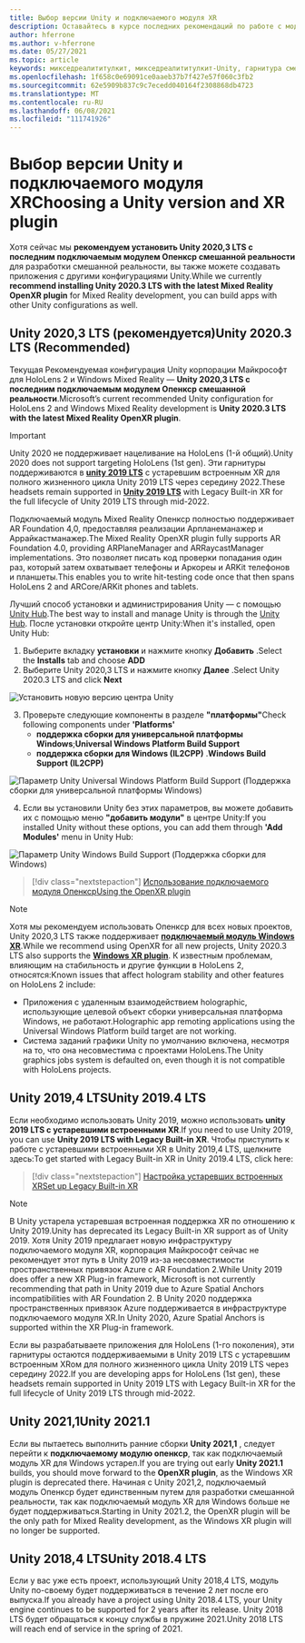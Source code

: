 ```yaml
---
title: Выбор версии Unity и подключаемого модуля XR
description: Оставайтесь в курсе последних рекомендаций по работе с модулями Unity и XR для разработки приложений HoloLens.
author: hferrone
ms.author: v-hferrone
ms.date: 05/27/2021
ms.topic: article
keywords: микседреалититулкит, микседреалититулкит-Unity, гарнитура смешанной реальности, гарнитура Windows Mixed Reality, гарнитура виртуальной реальности, Unity
ms.openlocfilehash: 1f658c0e69091ce0aaeb37b7f427e57f060c3fb2
ms.sourcegitcommit: 62e5909b837c9c7ecedd040164f2308868db4723
ms.translationtype: MT
ms.contentlocale: ru-RU
ms.lasthandoff: 06/08/2021
ms.locfileid: "111741926"
---
```

# <a name="choosing-a-unity-version-and-xr-plugin"></a><span data-ttu-id="ae8c7-104">Выбор версии Unity и подключаемого модуля XR</span><span class="sxs-lookup"><span data-stu-id="ae8c7-104">Choosing a Unity version and XR plugin</span></span>

<span data-ttu-id="ae8c7-105">Хотя сейчас мы **рекомендуем установить Unity 2020,3 LTS с последним подключаемым модулем Опенкср смешанной реальности** для разработки смешанной реальности, вы также можете создавать приложения с другими конфигурациями Unity.</span><span class="sxs-lookup"><span data-stu-id="ae8c7-105">While we currently **recommend installing Unity 2020.3 LTS with the latest Mixed Reality OpenXR plugin** for Mixed Reality development, you can build apps with other Unity configurations as well.</span></span>

## <a name="unity-20203-lts-recommended"></a><span data-ttu-id="ae8c7-106">Unity 2020,3 LTS (рекомендуется)</span><span class="sxs-lookup"><span data-stu-id="ae8c7-106">Unity 2020.3 LTS (Recommended)</span></span>

<span data-ttu-id="ae8c7-107">Текущая Рекомендуемая конфигурация Unity корпорации Майкрософт для HoloLens 2 и Windows Mixed Reality — **Unity 2020,3 LTS с последним подключаемым модулем Опенкср смешанной реальности**.</span><span class="sxs-lookup"><span data-stu-id="ae8c7-107">Microsoft’s current recommended Unity configuration for HoloLens 2 and Windows Mixed Reality development is **Unity 2020.3 LTS with the latest Mixed Reality OpenXR plugin**.</span></span>

> [!IMPORTANT]
> <span data-ttu-id="ae8c7-108">Unity 2020 не поддерживает нацеливание на HoloLens (1-й общий).</span><span class="sxs-lookup"><span data-stu-id="ae8c7-108">Unity 2020 does not support targeting HoloLens (1st gen).</span></span> <span data-ttu-id="ae8c7-109">Эти гарнитуры поддерживаются в **[unity 2019 LTS](#unity-20194-lts)** с устаревшим встроенным XR для полного жизненного цикла Unity 2019 LTS через середину 2022.</span><span class="sxs-lookup"><span data-stu-id="ae8c7-109">These headsets remain supported in **[Unity 2019 LTS](#unity-20194-lts)** with Legacy Built-in XR for the full lifecycle of Unity 2019 LTS through mid-2022.</span></span>

<span data-ttu-id="ae8c7-110">Подключаемый модуль Mixed Reality Опенкср полностью поддерживает AR Foundation 4,0, предоставляя реализации Арпланеманажер и Аррайкастманажер.</span><span class="sxs-lookup"><span data-stu-id="ae8c7-110">The Mixed Reality OpenXR plugin fully supports AR Foundation 4.0, providing ARPlaneManager and ARRaycastManager implementations.</span></span> <span data-ttu-id="ae8c7-111">Это позволяет писать код проверки попадания один раз, который затем охватывает телефоны и Аркореы и ARKit телефонов и планшеты.</span><span class="sxs-lookup"><span data-stu-id="ae8c7-111">This enables you to write hit-testing code once that then spans HoloLens 2 and ARCore/ARKit phones and tablets.</span></span>

<span data-ttu-id="ae8c7-112">Лучший способ установки и администрирования Unity — с помощью <a href="https://unity3d.com/get-unity/download" target="_blank">Unity Hub</a>.</span><span class="sxs-lookup"><span data-stu-id="ae8c7-112">The best way to install and manage Unity is through the <a href="https://unity3d.com/get-unity/download" target="_blank">Unity Hub</a>.</span></span> <span data-ttu-id="ae8c7-113">После установки откройте центр Unity:</span><span class="sxs-lookup"><span data-stu-id="ae8c7-113">When it's installed, open Unity Hub:</span></span>

1. <span data-ttu-id="ae8c7-114">Выберите вкладку **установки** и нажмите кнопку **Добавить** .</span><span class="sxs-lookup"><span data-stu-id="ae8c7-114">Select the **Installs** tab and choose **ADD**</span></span>
2. <span data-ttu-id="ae8c7-115">Выберите Unity 2020,3 LTS и нажмите кнопку **Далее** .</span><span class="sxs-lookup"><span data-stu-id="ae8c7-115">Select Unity 2020.3 LTS and click **Next**</span></span>

![Установить новую версию центра Unity](images/unity-hub-img-01.png)

3. <span data-ttu-id="ae8c7-117">Проверьте следующие компоненты в разделе **"платформы"**</span><span class="sxs-lookup"><span data-stu-id="ae8c7-117">Check following components under **'Platforms'**</span></span>
    * <span data-ttu-id="ae8c7-118">**поддержка сборки для универсальной платформы Windows**;</span><span class="sxs-lookup"><span data-stu-id="ae8c7-118">**Universal Windows Platform Build Support**</span></span>
    * <span data-ttu-id="ae8c7-119">**поддержка сборки для Windows (IL2CPP)** .</span><span class="sxs-lookup"><span data-stu-id="ae8c7-119">**Windows Build Support (IL2CPP)**</span></span>

![Параметр Unity Universal Windows Platform Build Support (Поддержка сборки для универсальной платформы Windows)](../images/Unity_Install_Option_UWP.png)

4. <span data-ttu-id="ae8c7-121">Если вы установили Unity без этих параметров, вы можете добавить их с помощью меню **"добавить модули"** в центре Unity:</span><span class="sxs-lookup"><span data-stu-id="ae8c7-121">If you installed Unity without these options, you can add them through **'Add Modules'** menu in Unity Hub:</span></span>

![Параметр Unity Windows Build Support (Поддержка сборки для Windows)](../images/Unity_Install_Option_UWP2.png)

> [!div class="nextstepaction"]
> [<span data-ttu-id="ae8c7-123">Использование подключаемого модуля Опенкср</span><span class="sxs-lookup"><span data-stu-id="ae8c7-123">Using the OpenXR plugin</span></span>](/windows/mixed-reality/develop/unity/xr-project-setup?tabs=openxr)

> [!NOTE]
> <span data-ttu-id="ae8c7-124">Хотя мы рекомендуем использовать Опенкср для всех новых проектов, Unity 2020,3 LTS также поддерживает **[подключаемый модуль Windows XR](/windows/mixed-reality/develop/unity/xr-project-setup?tabs=windowsxr)**.</span><span class="sxs-lookup"><span data-stu-id="ae8c7-124">While we recommend using OpenXR for all new projects, Unity 2020.3 LTS also supports the **[Windows XR plugin](/windows/mixed-reality/develop/unity/xr-project-setup?tabs=windowsxr)**.</span></span> <span data-ttu-id="ae8c7-125">К известным проблемам, влияющим на стабильность и другие функции в HoloLens 2, относятся:</span><span class="sxs-lookup"><span data-stu-id="ae8c7-125">Known issues that affect hologram stability and other features on HoloLens 2 include:</span></span>
>
> * <span data-ttu-id="ae8c7-126">Приложения с удаленным взаимодействием holographic, использующие целевой объект сборки универсальная платформа Windows, не работают.</span><span class="sxs-lookup"><span data-stu-id="ae8c7-126">Holographic app remoting applications using the Universal Windows Platform build target are not working.</span></span>
> * <span data-ttu-id="ae8c7-127">Система заданий графики Unity по умолчанию включена, несмотря на то, что она несовместима с проектами HoloLens.</span><span class="sxs-lookup"><span data-stu-id="ae8c7-127">The Unity graphics jobs system is defaulted on, even though it is not compatible with HoloLens projects.</span></span>

## <a name="unity-20194-lts"></a><span data-ttu-id="ae8c7-128">Unity 2019,4 LTS</span><span class="sxs-lookup"><span data-stu-id="ae8c7-128">Unity 2019.4 LTS</span></span>

<span data-ttu-id="ae8c7-129">Если необходимо использовать Unity 2019, можно использовать **unity 2019 LTS с устаревшими встроенными XR**.</span><span class="sxs-lookup"><span data-stu-id="ae8c7-129">If you need to use Unity 2019, you can use **Unity 2019 LTS with Legacy Built-in XR**.</span></span> <span data-ttu-id="ae8c7-130">Чтобы приступить к работе с устаревшими встроенными XR в Unity 2019,4 LTS, щелкните здесь:</span><span class="sxs-lookup"><span data-stu-id="ae8c7-130">To get started with Legacy Built-in XR in Unity 2019.4 LTS, click here:</span></span>

> [!div class="nextstepaction"]
> [<span data-ttu-id="ae8c7-131">Настройка устаревших встроенных XR</span><span class="sxs-lookup"><span data-stu-id="ae8c7-131">Set up Legacy Built-in XR</span></span>](/windows/mixed-reality/develop/unity/xr-project-setup?tabs=legacy)

> [!NOTE]
> <span data-ttu-id="ae8c7-132">В Unity устарела устаревшая встроенная поддержка XR по отношению к Unity 2019.</span><span class="sxs-lookup"><span data-stu-id="ae8c7-132">Unity has deprecated its Legacy Built-in XR support as of Unity 2019.</span></span>  <span data-ttu-id="ae8c7-133">Хотя Unity 2019 предлагает новую инфраструктуру подключаемого модуля XR, корпорация Майкрософт сейчас не рекомендует этот путь в Unity 2019 из-за несовместимости пространственных привязок Azure с AR Foundation 2.</span><span class="sxs-lookup"><span data-stu-id="ae8c7-133">While Unity 2019 does offer a new XR Plug-in framework, Microsoft is not currently recommending that path in Unity 2019 due to Azure Spatial Anchors incompatibilities with AR Foundation 2.</span></span>  <span data-ttu-id="ae8c7-134">В Unity 2020 поддержка пространственных привязок Azure поддерживается в инфраструктуре подключаемого модуля XR.</span><span class="sxs-lookup"><span data-stu-id="ae8c7-134">In Unity 2020, Azure Spatial Anchors is supported within the XR Plug-in framework.</span></span>

<span data-ttu-id="ae8c7-135">Если вы разрабатываете приложения для HoloLens (1-го поколения), эти гарнитуры остаются поддерживаемыми в Unity 2019 LTS с устаревшим встроенным XRом для полного жизненного цикла Unity 2019 LTS через середину 2022.</span><span class="sxs-lookup"><span data-stu-id="ae8c7-135">If you are developing apps for HoloLens (1st gen), these headsets remain supported in Unity 2019 LTS with Legacy Built-in XR for the full lifecycle of Unity 2019 LTS through mid-2022.</span></span>

## <a name="unity-20211"></a><span data-ttu-id="ae8c7-136">Unity 2021,1</span><span class="sxs-lookup"><span data-stu-id="ae8c7-136">Unity 2021.1</span></span>

<span data-ttu-id="ae8c7-137">Если вы пытаетесь выполнить ранние сборки **Unity 2021,1** , следует перейти к **подключаемому модулю опенкср**, так как подключаемый модуль XR для Windows устарел.</span><span class="sxs-lookup"><span data-stu-id="ae8c7-137">If you are trying out early **Unity 2021.1** builds, you should move forward to the **OpenXR plugin**, as the Windows XR plugin is deprecated there.</span></span>  <span data-ttu-id="ae8c7-138">Начиная с Unity 2021,2, подключаемый модуль Опенкср будет единственным путем для разработки смешанной реальности, так как подключаемый модуль XR для Windows больше не будет поддерживаться.</span><span class="sxs-lookup"><span data-stu-id="ae8c7-138">Starting in Unity 2021.2, the OpenXR plugin will be the only path for Mixed Reality development, as the Windows XR plugin will no longer be supported.</span></span>

## <a name="unity-20184-lts"></a><span data-ttu-id="ae8c7-139">Unity 2018,4 LTS</span><span class="sxs-lookup"><span data-stu-id="ae8c7-139">Unity 2018.4 LTS</span></span>

<span data-ttu-id="ae8c7-140">Если у вас уже есть проект, использующий Unity 2018,4 LTS, модуль Unity по-своему будет поддерживаться в течение 2 лет после его выпуска.</span><span class="sxs-lookup"><span data-stu-id="ae8c7-140">If you already have a project using Unity 2018.4 LTS, your Unity engine continues to be supported for 2 years after its release.</span></span>  <span data-ttu-id="ae8c7-141">Unity 2018 LTS будет обращаться к концу службы в пружине 2021.</span><span class="sxs-lookup"><span data-stu-id="ae8c7-141">Unity 2018 LTS will reach end of service in the spring of 2021.</span></span>
